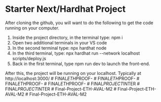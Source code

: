 # Starter Next/Hardhat Project

After cloning the github, you will want to do the following to get the code running on your computer.

1. Inside the project directory, in the terminal type: npm i
2. Open two additional terminals in your VS code
3. In the second terminal type: npx hardhat node
4. In the third terminal, type: npx hardhat run --network localhost scripts/deploy.js
5. Back in the first terminal, type npm run dev to launch the front-end.

After this, the project will be running on your localhost. 
Typically at http://localhost:3000/
#   F I N A L _ E T H _ P R O O F -  
 #   F I N A L _ E T H _ P R O O F -  
 #   F I N A L _ E T H _ P R O O F -  
 #   F I N A L _ E T H _ P R O O F -  
 #   F I N A L _ P R O J E C T _ I N T E R  
 #   F I N A L _ P R O J E C T _ I N T E R  
 #   F i n a l - P r o j e c t - E T H - A V A L - M 2  
 #   F i n a l - P r o j e c t - E T H - A V A L - M 2  
 #   F i n a l - P r o j e c t - E T H - A V A L - M 2  
 